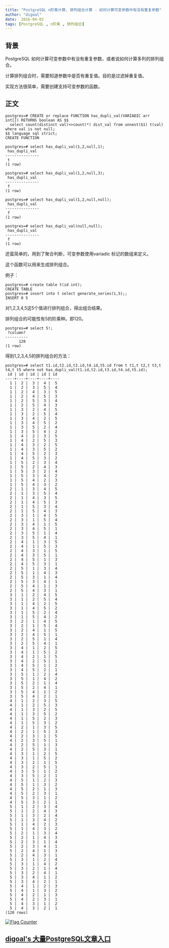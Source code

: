 ```yaml
---
title: "PostgreSQL n阶乘计算, 排列组合计算 - 如何计算可变参数中有没有重复参数"
author: "digoal"
date:  2016-04-02
tags: [PostgreSQL , n阶乘 , 排列组合]
---
```

## 背景      
PostgreSQL 如何计算可变参数中有没有重复参数，或者说如何计算多列的排列组合。  
  
计算排列组合时，需要知道参数中是否有重复值。目的是过滤掉重复值。  
  
实现方法很简单，需要创建支持可变参数的函数。  
  
## 正文  
  
```  
postgres=# CREATE or replace FUNCTION has_dupli_val(VARIADIC arr int[]) RETURNS boolean AS $$  
  select count(distinct val)<>count(*) dist_val from unnest($1) t(val) where val is not null;  
$$ language sql strict;  
CREATE FUNCTION  
  
postgres=# select has_dupli_val(1,2,null,1);  
 has_dupli_val   
---------------  
 t  
(1 row)  
  
postgres=# select has_dupli_val(1,2,null,3);  
 has_dupli_val   
---------------  
 f  
(1 row)  
  
postgres=# select has_dupli_val(1,2,null,null);  
 has_dupli_val   
---------------  
 f  
(1 row)  
  
postgres=# select has_dupli_val(null,null);  
 has_dupli_val   
---------------  
 f  
(1 row)  
```  
  
还蛮简单的，用到了聚合判断，可变参数使用variadic 标记的数组来定义。  
  
这个函数可以用来生成排列组合。  
  
例子：  
  
```  
postgres=# create table t(id int);  
CREATE TABLE  
postgres=# insert into t select generate_series(1,5);;  
INSERT 0 5  
```  
  
对1,2,3,4,5这5个值进行排列组合，得出组合结果。  
  
排列组合的可能性有5的阶乘种。即120。  
  
```  
postgres=# select 5!;  
 ?column?   
----------  
      120  
(1 row)  
```  
  
得到1,2,3,4,5的排列组合的方法：  
  
```  
postgres=# select t1.id,t2.id,t3.id,t4.id,t5.id from t t1,t t2,t t3,t t4,t t5 where not has_dupli_val(t1.id,t2.id,t3.id,t4.id,t5.id);  
 id | id | id | id | id   
----+----+----+----+----  
  1 |  2 |  3 |  4 |  5  
  1 |  2 |  3 |  5 |  4  
  1 |  2 |  4 |  3 |  5  
  1 |  2 |  4 |  5 |  3  
  1 |  2 |  5 |  3 |  4  
  1 |  2 |  5 |  4 |  3  
  1 |  3 |  2 |  4 |  5  
  1 |  3 |  2 |  5 |  4  
  1 |  3 |  4 |  2 |  5  
  1 |  3 |  4 |  5 |  2  
  1 |  3 |  5 |  2 |  4  
  1 |  3 |  5 |  4 |  2  
  1 |  4 |  2 |  3 |  5  
  1 |  4 |  2 |  5 |  3  
  1 |  4 |  3 |  2 |  5  
  1 |  4 |  3 |  5 |  2  
  1 |  4 |  5 |  2 |  3  
  1 |  4 |  5 |  3 |  2  
  1 |  5 |  2 |  3 |  4  
  1 |  5 |  2 |  4 |  3  
  1 |  5 |  3 |  2 |  4  
  1 |  5 |  3 |  4 |  2  
  1 |  5 |  4 |  2 |  3  
  1 |  5 |  4 |  3 |  2  
  2 |  1 |  3 |  4 |  5  
  2 |  1 |  3 |  5 |  4  
  2 |  1 |  4 |  3 |  5  
  2 |  1 |  4 |  5 |  3  
  2 |  1 |  5 |  3 |  4  
  2 |  1 |  5 |  4 |  3  
  2 |  3 |  1 |  4 |  5  
  2 |  3 |  1 |  5 |  4  
  2 |  3 |  4 |  1 |  5  
  2 |  3 |  4 |  5 |  1  
  2 |  3 |  5 |  1 |  4  
  2 |  3 |  5 |  4 |  1  
  2 |  4 |  1 |  3 |  5  
  2 |  4 |  1 |  5 |  3  
  2 |  4 |  3 |  1 |  5  
  2 |  4 |  3 |  5 |  1  
  2 |  4 |  5 |  1 |  3  
  2 |  4 |  5 |  3 |  1  
  2 |  5 |  1 |  3 |  4  
  2 |  5 |  1 |  4 |  3  
  2 |  5 |  3 |  1 |  4  
  2 |  5 |  3 |  4 |  1  
  2 |  5 |  4 |  1 |  3  
  2 |  5 |  4 |  3 |  1  
  3 |  1 |  2 |  4 |  5  
  3 |  1 |  2 |  5 |  4  
  3 |  1 |  4 |  2 |  5  
  3 |  1 |  4 |  5 |  2  
  3 |  1 |  5 |  2 |  4  
  3 |  1 |  5 |  4 |  2  
  3 |  2 |  1 |  4 |  5  
  3 |  2 |  1 |  5 |  4  
  3 |  2 |  4 |  1 |  5  
  3 |  2 |  4 |  5 |  1  
  3 |  2 |  5 |  1 |  4  
  3 |  2 |  5 |  4 |  1  
  3 |  4 |  1 |  2 |  5  
  3 |  4 |  1 |  5 |  2  
  3 |  4 |  2 |  1 |  5  
  3 |  4 |  2 |  5 |  1  
  3 |  4 |  5 |  1 |  2  
  3 |  4 |  5 |  2 |  1  
  3 |  5 |  1 |  2 |  4  
  3 |  5 |  1 |  4 |  2  
  3 |  5 |  2 |  1 |  4  
  3 |  5 |  2 |  4 |  1  
  3 |  5 |  4 |  1 |  2  
  3 |  5 |  4 |  2 |  1  
  4 |  1 |  2 |  3 |  5  
  4 |  1 |  2 |  5 |  3  
  4 |  1 |  3 |  2 |  5  
  4 |  1 |  3 |  5 |  2  
  4 |  1 |  5 |  2 |  3  
  4 |  1 |  5 |  3 |  2  
  4 |  2 |  1 |  3 |  5  
  4 |  2 |  1 |  5 |  3  
  4 |  2 |  3 |  1 |  5  
  4 |  2 |  3 |  5 |  1  
  4 |  2 |  5 |  1 |  3  
  4 |  2 |  5 |  3 |  1  
  4 |  3 |  1 |  2 |  5  
  4 |  3 |  1 |  5 |  2  
  4 |  3 |  2 |  1 |  5  
  4 |  3 |  2 |  5 |  1  
  4 |  3 |  5 |  1 |  2  
  4 |  3 |  5 |  2 |  1  
  4 |  5 |  1 |  2 |  3  
  4 |  5 |  1 |  3 |  2  
  4 |  5 |  2 |  1 |  3  
  4 |  5 |  2 |  3 |  1  
  4 |  5 |  3 |  1 |  2  
  4 |  5 |  3 |  2 |  1  
  5 |  1 |  2 |  3 |  4  
  5 |  1 |  2 |  4 |  3  
  5 |  1 |  3 |  2 |  4  
  5 |  1 |  3 |  4 |  2  
  5 |  1 |  4 |  2 |  3  
  5 |  1 |  4 |  3 |  2  
  5 |  2 |  1 |  3 |  4  
  5 |  2 |  1 |  4 |  3  
  5 |  2 |  3 |  1 |  4  
  5 |  2 |  3 |  4 |  1  
  5 |  2 |  4 |  1 |  3  
  5 |  2 |  4 |  3 |  1  
  5 |  3 |  1 |  2 |  4  
  5 |  3 |  1 |  4 |  2  
  5 |  3 |  2 |  1 |  4  
  5 |  3 |  2 |  4 |  1  
  5 |  3 |  4 |  1 |  2  
  5 |  3 |  4 |  2 |  1  
  5 |  4 |  1 |  2 |  3  
  5 |  4 |  1 |  3 |  2  
  5 |  4 |  2 |  1 |  3  
  5 |  4 |  2 |  3 |  1  
  5 |  4 |  3 |  1 |  2  
  5 |  4 |  3 |  2 |  1  
(120 rows)  
```  
  
                  
  
<a rel="nofollow" href="http://info.flagcounter.com/h9V1"  ><img src="http://s03.flagcounter.com/count/h9V1/bg_FFFFFF/txt_000000/border_CCCCCC/columns_2/maxflags_12/viewers_0/labels_0/pageviews_0/flags_0/"  alt="Flag Counter"  border="0"  ></a>  
  
  
  
  
  
  
## [digoal's 大量PostgreSQL文章入口](https://github.com/digoal/blog/blob/master/README.md "22709685feb7cab07d30f30387f0a9ae")
  
